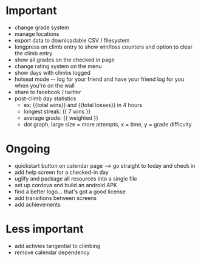 # Important
- change grade system
- manage locations
- export data to downloadable CSV / filesystem
- longpress on climb entry to show win/loss counters and option to clear the climb entry
- show all grades on the checked in page
- change rating system on the menu
- show days with climbs logged
- hotseat mode -- log for your friend and have your friend log for you when you're on the wall
- share to facebook / twitter
- post-climb day statistics
    - ex: {{total wins}} and {{total losses}} in 4 hours
    - longest streak: {{ 7 wins }}
    - average grade: {{ weighted }}
    - dot graph, large size = more attempts, x = time, y = grade difficulty


# Ongoing
- quickstart button on calendar page --> go straight to today and check in
- add help screen for a checked-in day
- uglify and package all resources into a single file
- set up cordova and build an android APK
- find a better logo... that's got a good license
- add transitions between screens
- add achievements

# Less important
- add activies tangential to climbing
- remove calendar dependency

